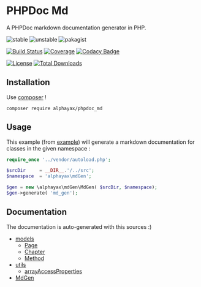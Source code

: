 
# PHPDoc Md

A PHPDoc markdown documentation generator in PHP.

![stable](https://poser.pugx.org/alphayax/phpdoc_md/v/stable)
![unstable](https://poser.pugx.org/alphayax/phpdoc_md/v/unstable)
![pakagist](https://img.shields.io/packagist/v/alphayax/phpdoc_md.svg)

[![Build Status](https://travis-ci.org/alphayax/phpdoc_md.svg?branch=master)](https://travis-ci.org/alphayax/phpdoc_md)
[![Coverage](https://api.codacy.com/project/badge/Coverage/92d84b7d5f284c248937099ffc7afa5a)](https://www.codacy.com/app/alphayax/phpdoc_md?utm_source=github.com&amp;utm_medium=referral&amp;utm_content=alphayax/phpdoc_md&amp;utm_campaign=Badge_Coverage)
[![Codacy Badge](https://api.codacy.com/project/badge/Grade/92d84b7d5f284c248937099ffc7afa5a)](https://www.codacy.com/app/alphayax/phpdoc_md?utm_source=github.com&amp;utm_medium=referral&amp;utm_content=alphayax/phpdoc_md&amp;utm_campaign=Badge_Grade)

[![License](https://poser.pugx.org/alphayax/phpdoc_md/license)](https://packagist.org/packages/alphayax/phpdoc_md)
[![Total Downloads](https://poser.pugx.org/alphayax/phpdoc_md/downloads)](https://packagist.org/packages/alphayax/phpdoc_md)

## Installation

Use [composer](https://getcomposer.org/) ! 

```
composer require alphayax/phpdoc_md
```


## Usage

This example (from [example](example/)) will generate a markdown documentation for classes in the given namespace : 

```php
require_once '../vendor/autoload.php';

$srcDir     = __DIR__.'/../src';
$namespace  = 'alphayax\mdGen';

$gen = new \alphayax\mdGen\MdGen( $srcDir, $namespace);
$gen->generate( 'md_gen');
```

## Documentation 

The documentation is auto-generated with this sources :)

- [models](docs/models/models.md)
    - [Page](docs/models/models.md#Page)
    - [Chapter](docs/models/models.md#Chapter)
    - [Method](docs/models/models.md#Method)
- [utils](docs/utils/utils.md)
    - [arrayAccessProperties](docs/utils/utils.md#arrayAccessProperties)
- [MdGen](docs/mdGen.md#MdGen)


